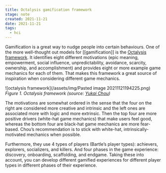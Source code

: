 ```yaml
---
title: Octalysis gamification framework
stage: note
created: 2021-11-21
date: 2021-11-21
tags:
  - hci
---
```


Gamification is a great way to nudge people into certain behaviours. One of the more well-thought out models for [[gamification]] is the [Octalysis framework](https://yukaichou.com/gamification-examples/octalysis-complete-gamification-framework/). It identifies eight different motivations (epic meaning, empowerment, social influence, unpredictability, avoidance, scarcity, ownership, and accomplishment) and provides eight or more example game mechanics for each of them. That makes this framework a great source of inspiration when considering different game mechanics.

![octalysis framework](/assets/img/Pasted image 20211121194225.png) 
*Figure 1. Octalysis framework (source: [Yukai Chou](https://yukaichou.com/gamification-examples/octalysis-complete-gamification-framework/))*

The motivations are somewhat ordered in the sense that the four on the right are considered more creative and intrinsic and the left ones are associated more with logic and more extrinsic. Then the top four are more positive drivers (white-hat game mechanics) that make users feel good, whereas the bottom four are black-hat game mechanics are more fear-based.  Chou’s recommendation is to stick with white-hat, intrinsically-motivated mechanics when possible.

Furthermore, they use 4 types of players (Bartle’s player types): achievers, explorers, socializers, and killers. And four phases in the game experience: discovery, onboarding, scaffolding, and endgame. Taking these into account, you can develop different gamified experiences for different player types in different phases of their experience.

